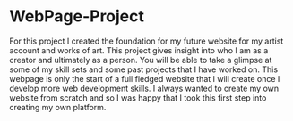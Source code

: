 # WebPage-Project
For this project I created the foundation for my future website for my artist account and works of art. 
This project gives insight into who I am as a creator and ultimately as a person.
You will be able to take a glimpse at some of my skill sets and some past projects that I have worked on.
This webpage is only the start of a full fledged website that I will create once I develop more web development skills.
I always wanted to create my own website from scratch and so I was happy that I took this first step into creating my own platform.